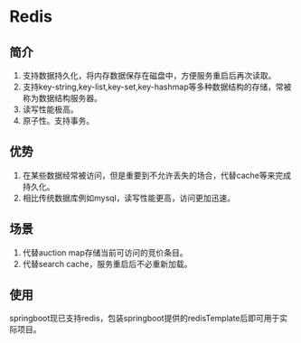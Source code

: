 # Redis

## 简介

1. 支持数据持久化，将内存数据保存在磁盘中，方便服务重启后再次读取。
2. 支持key-string,key-list,key-set,key-hashmap等多种数据结构的存储，常被称为数据结构服务器。
3. 读写性能极高。
4. 原子性。支持事务。

## 优势

1. 在某些数据经常被访问，但是重要到不允许丢失的场合，代替cache等来完成持久化。
2. 相比传统数据库例如mysql，读写性能更高，访问更加迅速。

## 场景

1. 代替auction map存储当前可访问的竞价条目。
2. 代替search cache，服务重启后不必重新加载。

## 使用

springboot现已支持redis，包装springboot提供的redisTemplate后即可用于实际项目。